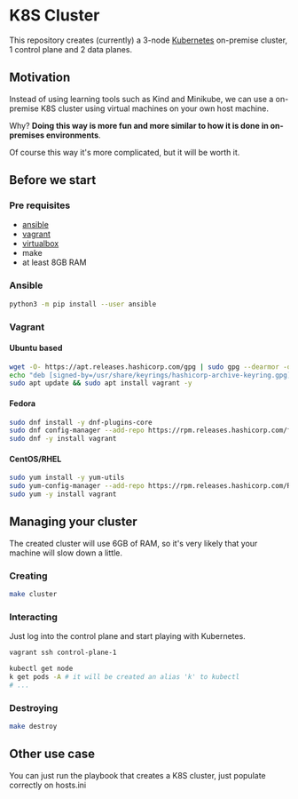 # K8S Cluster

This repository creates (currently) a 3-node [Kubernetes](https://kubernetes.io/) on-premise cluster, 1 control plane and 2 data planes.

## Motivation

Instead of using learning tools such as Kind and Minikube, we can use a on-premise K8S cluster using virtual machines on your own host machine.

Why? **Doing this way is more fun and more similar to how it is done in on-premises environments**.

Of course this way it's more complicated, but it will be worth it.

## Before we start

### Pre requisites

* [ansible](https://www.ansible.com/)
* [vagrant](https://www.vagrantup.com/)
* [virtualbox](https://www.virtualbox.org/wiki/Downloads)
* make
* at least 8GB RAM

### Ansible

```sh
python3 -m pip install --user ansible
```

### Vagrant

#### Ubuntu based

```sh
wget -O- https://apt.releases.hashicorp.com/gpg | sudo gpg --dearmor -o /usr/share/keyrings/hashicorp-archive-keyring.gpg
echo "deb [signed-by=/usr/share/keyrings/hashicorp-archive-keyring.gpg] https://apt.releases.hashicorp.com $(lsb_release -cs) main" | sudo tee /etc/apt/sources.list.d/hashicorp.list
sudo apt update && sudo apt install vagrant -y
```

#### Fedora

```sh
sudo dnf install -y dnf-plugins-core
sudo dnf config-manager --add-repo https://rpm.releases.hashicorp.com/fedora/hashicorp.repo
sudo dnf -y install vagrant
```

#### CentOS/RHEL

```sh
sudo yum install -y yum-utils
sudo yum-config-manager --add-repo https://rpm.releases.hashicorp.com/RHEL/hashicorp.repo
sudo yum -y install vagrant
```

## Managing your cluster

The created cluster will use 6GB of RAM, so it's very likely that your machine will slow down a little.

### Creating

```sh
make cluster
```

### Interacting

Just log into the control plane and start playing with Kubernetes.

```sh
vagrant ssh control-plane-1
```

```sh
kubectl get node
k get pods -A # it will be created an alias 'k' to kubectl
# ...
```

### Destroying

```sh
make destroy
```

## Other use case

You can just run the playbook that creates a K8S cluster, just populate correctly on hosts.ini
